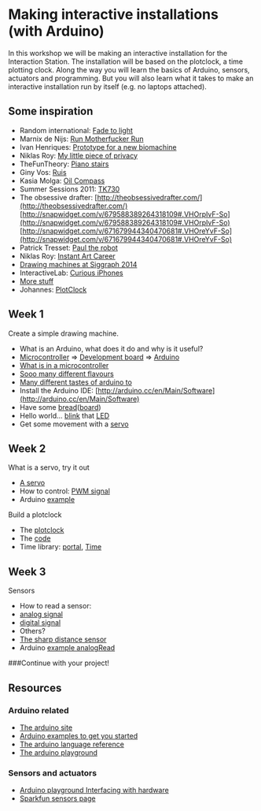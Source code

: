 # Making interactive installations (with Arduino)

In this workshop we will be making an interactive installation for the Interaction Station. The installation will be based on the plotclock, a time plotting clock. Along the way you will learn the basics of Arduino, sensors, actuators and programming. But you will also learn what it takes to make an interactive installation run by itself (e.g. no laptops attached).

## Some inspiration

* Random international: [Fade to light](http://vimeo.com/4103737)
* Marnix de Nijs: [Run Motherfucker Run](http://vimeo.com/20672690)
* Ivan Henriques: [Prototype for a new biomachine](http://ivanhenriques.com/2012/09/25/prototype-for-a-new-biomachine/)
* Niklas Roy: [My little piece of privacy](https://www.youtube.com/watch?v=rKhbUjVyKIc)
* TheFunTheory: [Piano stairs](https://www.youtube.com/watch?v=ivg56TX9kWI)
* Giny Vos: [Ruis](http://vimeo.com/39400030)
* Kasia Molga: [Oil Compass](http://vimeo.com/29138438)
* Summer Sessions 2011: [TK730](http://vimeo.com/44864724)
* The obsessive drafter:
[http://theobsessivedrafter.com/](http://theobsessivedrafter.com/)<br/>
[http://snapwidget.com/v/679588389264318109#.VHOrpIvF-So](http://snapwidget.com/v/679588389264318109#.VHOrpIvF-So)<br/>
[http://snapwidget.com/v/671679944340470681#.VHOreYvF-So](http://snapwidget.com/v/671679944340470681#.VHOreYvF-So)
* Patrick Tresset: [Paul the robot](https://www.youtube.com/watch?v=bbdQbyff_Sk)
* Niklas Roy: [Instant Art Career](https://www.youtube.com/watch?v=fhL3XgkMiMk#t=98)
* [Drawing machines at Siggraph 2014](http://www.siggraph.org/file/siggraph-2014-arduino-drawing-machines-studio-contributor)
* InteractiveLab: [Curious iPhones](http://www.creativeapplications.net/processing/curious-iphones-by-interactivelab-arduino-processing-opencv-ios-of/)
* [More stuff](http://www.creativeapplications.net/?s=arduino)
* Johannes: [PlotClock](https://www.youtube.com/watch?v=iOLFP90DneY)

## Week 1
Create a simple drawing machine.

* What is an Arduino, what does it do and why is it useful?
 * [Microcontroller](http://bit.ly/17jj02u) => [Development board](http://en.wikipedia.org/wiki/Microprocessor_development_board) => [Arduino](http://arduino.cc/en/uploads/Main/ArduinoUno_R3_Front.jpg)
 * [What is in a microcontroller](http://microcontroller.com/news/images/1/Atmel_XMEGA_B1.jpg)
 * [Sooo many different flavours](http://www.atmel.com/products/microcontrollers/default.aspx)
 * [Many different tastes of arduino to](http://arduino.cc/en/Main/Products)
* Install the Arduino IDE: [http://arduino.cc/en/Main/Software](http://arduino.cc/en/Main/Software)
* Have some [bread](https://www.youtube.com/watch?v=dvsHkyqzy9M)([board](https://www.youtube.com/watch?v=q_Q5s9AhCR0))
* Hello world... [blink](http://arduino.cc/en/Tutorial/Blink) that [LED](http://arduino.cc/en/Tutorial/Blink)
* Get some movement with a [servo](http://arduino.cc/en/Tutorial/Sweep)

## Week 2
What is a servo, try it out
 * [A servo](http://www.pyroelectro.com/tutorials/servo_motor/parts/hitec_servo_b.jpg)
 * How to control: [PWM signal](http://upload.wikimedia.org/wikipedia/commons/7/7b/ServoPwm.png)
 * Arduino [example](http://arduino.cc/en/Tutorial/Sweep)

Build a plotclock
 * The [plotclock](http://www.thingiverse.com/thing:248009)
 * The [code](https://github.com/9a/plotclock)
 * Time library: [portal](http://playground.arduino.cc/Code/time), [Time](http://www.pjrc.com/teensy/td_libs_Time.html)

## Week 3
Sensors
 * How to read a sensor:
  * [analog signal](http://arduino.cc/en/Reference/AnalogRead)
  * [digital signal](http://arduino.cc/en/Reference/DigitalRead)
  * Others?
 * [The sharp distance sensor](http://www.sharpsma.com/webfm_send/1489)
 * Arduino [example analogRead](http://arduino.cc/en/Reference/analogRead)

###Continue with your project!


## Resources
### Arduino related
* [The arduino site](http://arduino.cc)
* [Arduino examples to get you started](http://arduino.cc/en/Tutorial/HomePage)
* [The arduino language reference](http://arduino.cc/en/Reference/HomePage)
* [The arduino playground](http://playground.arduino.cc/)

### Sensors and actuators
* [Arduino playground Interfacing with hardware](http://playground.arduino.cc/Main/InterfacingWithHardware)
* [Sparkfun sensors page](https://www.sparkfun.com/categories/23)
